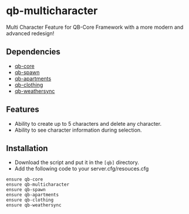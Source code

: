 # qb-multicharacter
Multi Character Feature for QB-Core Framework with a more modern and advanced redesign!

## Dependencies
- [qb-core](https://github.com/qbcore-framework/qb-core)
- [qb-spawn](https://github.com/w1ll444/qb-spawn)
- [qb-apartments](https://github.com/qbcore-framework/qb-apartments)
- [qb-clothing](https://github.com/qbcore-framework/qb-clothing)
- [qb-weathersync](https://github.com/qbcore-framework/qb-weathersync)

## Features
- Ability to create up to 5 characters and delete any character.
- Ability to see character information during selection.

## Installation
- Download the script and put it in the `[qb]` directory.
- Add the following code to your server.cfg/resouces.cfg
```
ensure qb-core
ensure qb-multicharacter
ensure qb-spawn
ensure qb-apartments
ensure qb-clothing
ensure qb-weathersync
```
